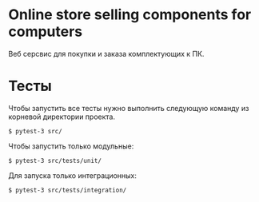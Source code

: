 # Online store selling components for computers
Веб серсвис для покупки и заказа комплектующих к ПК.
# Тесты
Чтобы запустить все тесты нужно выполнить следующую команду из корневой директории проекта.

```$ pytest-3 src/```

Чтобы запустить только модульные:

```$ pytest-3 src/tests/unit/```

Для запуска только интеграционных:

```$ pytest-3 src/tests/integration/```
